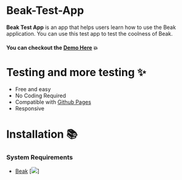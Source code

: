 # Beak-Test-App
**Beak Test App** is an app that helps users learn how to use the Beak application. You can use this test app to test the coolness of Beak.


#### You can checkout the [**Demo Here**](https://beakit.com/) :boom:


# Testing and more testing :sparkles:
* Free and easy
* No Coding Required
* Compatible with [Github Pages](https://pages.github.com/)
* Responsive


# Installation :books:
### System Requirements
* [Beak](https://beakit.com/)
[<img src="https://t.bkit.co/w_607d9f67056d3.gif" />]
